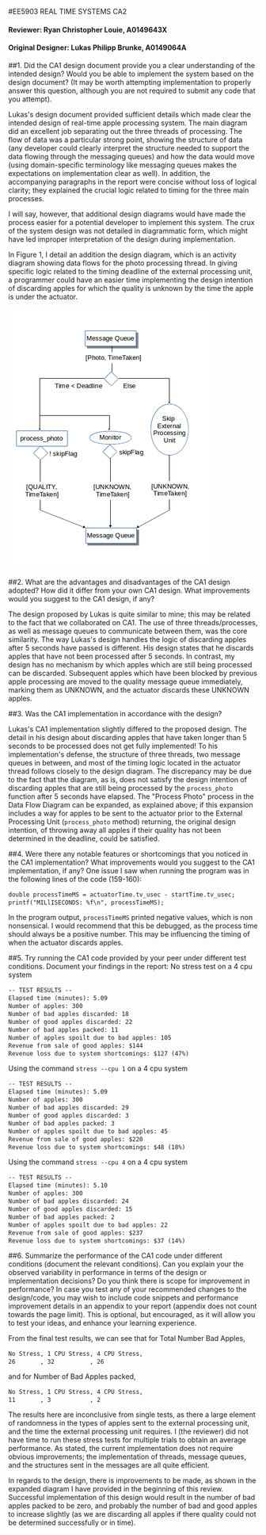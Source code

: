 #EE5903 REAL TIME SYSTEMS CA2
#### Reviewer: Ryan Christopher Louie, A0149643X
#### Original Designer: Lukas Philipp Brunke, A0149064A

##1. Did the CA1 design document provide you a clear understanding of the intended design? Would you be able to implement the system based on the design document? (It may be worth attempting implementation to properly answer this question, although you are not required to submit any code that you attempt).

Lukas's design document provided sufficient details which made clear the intended design of real-time apple processing system. The main diagram did an excellent job separating out the three threads of processing. The flow of data was a particular strong point, showing the structure of data (any developer could clearly interpret the structure needed to support the data flowing through the messaging queues) and how the data would move (using domain-specific terminology like messaging queues makes the expectations on implementation clear as well).  In addition, the accompanying paragraphs in the report were concise without loss of logical clarity; they explained the crucial logic related to timing for the three main processes.

I will say, however, that additional design diagrams would have made the process easier for a potential developer to implement this system.  The crux of the system design was not detailed in diagrammatic form, which might have led improper interpretation of the design during implementation.

In Figure 1, I detail an addition the design diagram, which is an activity diagram showing data flows for the photo processing thread.  In giving specific logic related to the timing deadline of the external processing unit, a programmer could have an easier time implementing the design intention of discarding apples for which the quality is unknown by the time the apple is under the actuator.

![ADDITIONAL DIAGRAM SUGGESTION MADE BY ME](thread2_activityDFD.png)

##2. What are the advantages and disadvantages of the CA1 design adopted? How did it differ from your own CA1 design. What improvements would you suggest to the CA1 design, if any?

The design proposed by Lukas is quite similar to mine;  this may be related to the fact that we collaborated on CA1. The use of three threads/processes, as well as message queues to communicate between them, was the core similarity. The way Lukas's design handles the logic of discarding apples after 5 seconds have passed is different.  His design states that he discards apples that have not been processed after 5 seconds.  In contrast, my design has no mechanism by which apples which are still being processed can be discarded.  Subsequent apples which have been blocked by previous apple processing are moved to the quality message queue immediately, marking them as UNKNOWN, and the actuator discards these UNKNOWN apples.

##3. Was the CA1 implementation in accordance with the design?

Lukas's CA1 implementation slightly differed to the proposed design.  The detail in his design about discarding apples that have taken longer than 5 seconds to be processed does not get fully implemented!  To his implementation's defense, the structure of three threads, two message queues in between, and most of the timing logic located in the actuator thread follows closely to the design diagram.  The discrepancy may be due to the fact that the diagram, as is, does not satisfy the design intention of discarding apples that are still being processed by the `process_photo` function after 5 seconds have elapsed.  The "Process Photo" process in the Data Flow Diagram can be expanded, as explained above; if this expansion includes a way for apples to be sent to the actuator prior to the External Processing Unit (`process_photo` method) returning, the original design intention, of throwing away all apples if their quality has not been determined in the deadline, could be satisfied.

##4. Were there any notable features or shortcomings that you noticed in the CA1 implementation? What improvements would you suggest to the CA1 implementation, if any?
One issue I saw when running the program was in the following lines of the code (159-160):

    double processTimeMS = actuatorTime.tv_usec - startTime.tv_usec;
    printf("MILlISECONDS: %f\n", processTimeMS);

In the program output, `processTimeMS` printed negative values, which is non nonsensical. I would recommend that this be debugged, as the process time should always be a positive number. This may be influencing the timing of when the actuator discards apples.

##5. Try running the CA1 code provided by your peer under different test conditions. Document your findings in the report:
No stress test on a 4 cpu system

    -- TEST RESULTS --
    Elapsed time (minutes): 5.09
    Number of apples: 300
    Number of bad apples discarded: 18
    Number of good apples discarded: 22
    Number of bad apples packed: 11
    Number of apples spoilt due to bad apples: 105
    Revenue from sale of good apples: $144
    Revenue loss due to system shortcomings: $127 (47%)


Using the command `stress --cpu 1` on a 4 cpu system

    -- TEST RESULTS --
    Elapsed time (minutes): 5.09
    Number of apples: 300
    Number of bad apples discarded: 29
    Number of good apples discarded: 3
    Number of bad apples packed: 3
    Number of apples spoilt due to bad apples: 45
    Revenue from sale of good apples: $220
    Revenue loss due to system shortcomings: $48 (18%)


Using the command `stress --cpu 4` on a 4 cpu system

    -- TEST RESULTS --
    Elapsed time (minutes): 5.10
    Number of apples: 300
    Number of bad apples discarded: 24
    Number of good apples discarded: 15
    Number of bad apples packed: 2
    Number of apples spoilt due to bad apples: 22
    Revenue from sale of good apples: $237
    Revenue loss due to system shortcomings: $37 (14%)


##6. Summarize the performance of the CA1 code under different conditions (document the relevant conditions). Can you explain your the observed variability in performance in terms of the design or implementation decisions? Do you think there is scope for improvement in performance? In case you test any of your recommended changes to the design/code, you may wish to include code snippets and performance improvement details in an appendix to your report (appendix does not count towards the page limit). This is optional, but encouraged, as it will allow you to test your ideas, and enhance your learning experience.

From the final test results, we can see that for Total Number Bad Apples,

    No Stress, 1 CPU Stress, 4 CPU Stress,
    26       , 32          , 26

and for Number of Bad Apples packed,

    No Stress, 1 CPU Stress, 4 CPU Stress,
    11       , 3           , 2

The results here are inconclusive from single tests, as there a large element of randomness in the types of apples sent to the external processing unit, and the time the external processing unit requires. I (the reviewer) did not have time to run these stress tests for multiple trials to obtain an average performance.  As stated, the current implementation does not require obvious improvements; the implementation of threads, message queues, and the structures sent in the messages are all quite efficient.

In regards to the design, there is improvements to be made, as shown in the expanded diagram I have provided in the beginning of this review. Successful implementation of this design would result in the number of bad apples packed to be zero, and probably the number of bad and good apples to increase slightly (as we are discarding all apples if there quality could not be determined successfully or in time).